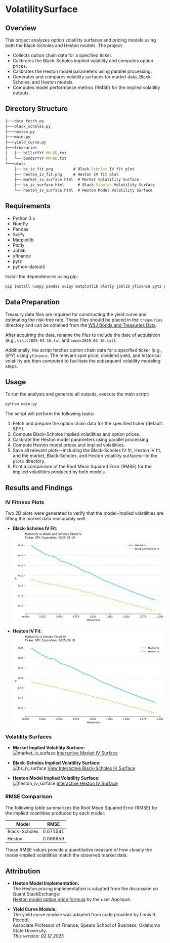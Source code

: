 # VolatilitySurface

## Overview

This project analyzes option volatility surfaces and pricing models using both the Black-Scholes and Heston models. The project:

- Collects option chain data for a specified ticker.
- Calibrates the Black-Scholes implied volatility and computes option prices.
- Calibrates the Heston model parameters using parallel processing.
- Generates and compares volatility surfaces for market data, Black-Scholes, and Heston models.
- Computes model performance metrics (RMSE) for the implied volatility outputs.

## Directory Structure
```bat
├───data_fetch.py
├───black_scholes.py
├───heston.py
├───main.py
├───yield_curve.py
├───treasuries
│   ├── billsYYYY-MM-DD.txt
│   └── bondsYYYY-MM-DD.txt
└───plots
    ├── bs_iv_fit.png         # Black-Scholes IV fit plot
    ├── heston_iv_fit.png     # Heston IV fit plot
    ├── market_iv_surface.html  # Market Volatility Surface
    ├── bs_iv_surface.html      # Black-Scholes Volatility Surface
    └── heston_iv_surface.html  # Heston Model Volatility Surface
```


## Requirements

- Python 3.x
- NumPy
- Pandas
- SciPy
- Matplotlib
- Plotly
- Joblib
- yfinance
- pytz
- python-dateutil

Install the dependencies using pip:

```bash
pip install numpy pandas scipy matplotlib plotly joblib yfinance pytz python-dateutil
```

## Data Preparation

Treasury data files are required for constructing the yield curve and estimating the risk-free rate. These files should be placed in the `treasuries` directory and can be obtained from the [WSJ Bonds and Treasuries Data](https://www.wsj.com/market-data/bonds/treasuries).

After acquiring the data, rename the files to include the date of acquisition (e.g., `bills2025-03-16.txt` and `bonds2025-03-16.txt`).

Additionally, the script fetches option chain data for a specified ticker (e.g., SPY) using `yfinance`. The relevant spot price, dividend yield, and historical volatility are then computed to facilitate the subsequent volatility modeling steps.

## Usage

To run the analysis and generate all outputs, execute the main script:

```bash
python main.py
```
The script will perform the following tasks:

1. Fetch and prepare the option chain data for the specified ticker (default: SPY).
2. Compute Black-Scholes implied volatilities and option prices.
3. Calibrate the Heston model parameters using parallel processing.
4. Compute Heston model prices and implied volatilities.
5. Save all relevant plots—including the Black-Scholes IV fit, Heston IV fit, and the market, Black-Scholes, and Heston volatility surfaces—to the `plots` directory.
6. Print a comparison of the Root Mean Squared Error (RMSE) for the implied volatilities produced by both models.

## Results and Findings

### IV Fitness Plots

Two 2D plots were generated to verify that the model-implied volatilities are fitting the market data reasonably well:

- **Black-Scholes IV Fit:**  
  ![bs_iv_fit](plots/bs_iv_fit.png)

- **Heston IV Fit:**  
![heston_iv_fit](plots/heston_iv_fit.png)


### Volatility Surfaces

- **Market Implied Volatility Surface:**  
  ![market_iv_surface](https://github.com/user-attachments/assets/a0686871-aa06-46b9-83c2-a1be7f36e180)
  [Interactive Market IV Surface](plots/market_iv_surface.html)

- **Black-Scholes Implied Volatility Surface:**  
  ![bs_iv_surface](https://github.com/user-attachments/assets/acb51918-2fa0-4f13-901b-2faf68addb1a)
  [View Interactive Black-Scholes IV Surface](plots/bs_iv_surface.html)

- **Heston Model Implied Volatility Surface:**  
  ![heston_iv_surface](https://github.com/user-attachments/assets/8465ea6f-2cec-4083-b686-a3ec7c7b7b49)
  [Interactive Heston IV Surface](plots/heston_iv_surface.html)

### RMSE Comparison

The following table summarizes the Root Mean Squared Error (RMSE) for the implied volatilities produced by each model:

| Model         | RMSE    |
| ------------- | ------- |
| Black-Scholes | 0.071541 |
| Heston        | 0.069659 |

These RMSE values provide a quantitative measure of how closely the model-implied volatilities match the observed market data.

## Attribution

- **Heston Model Implementation:**  
  The Heston pricing implementation is adapted from the discussion on Quant StackExchange:  
  [Heston model option price formula](https://quant.stackexchange.com/questions/18684/heston-model-option-price-formula) by the user Appliqué.

- **Yield Curve Module:**  
  The yield curve module was adapted from code provided by Louis R. Piccotti,  
  Associate Professor of Finance, Spears School of Business, Oklahoma State University.  
  *This version: 02.12.2025*



